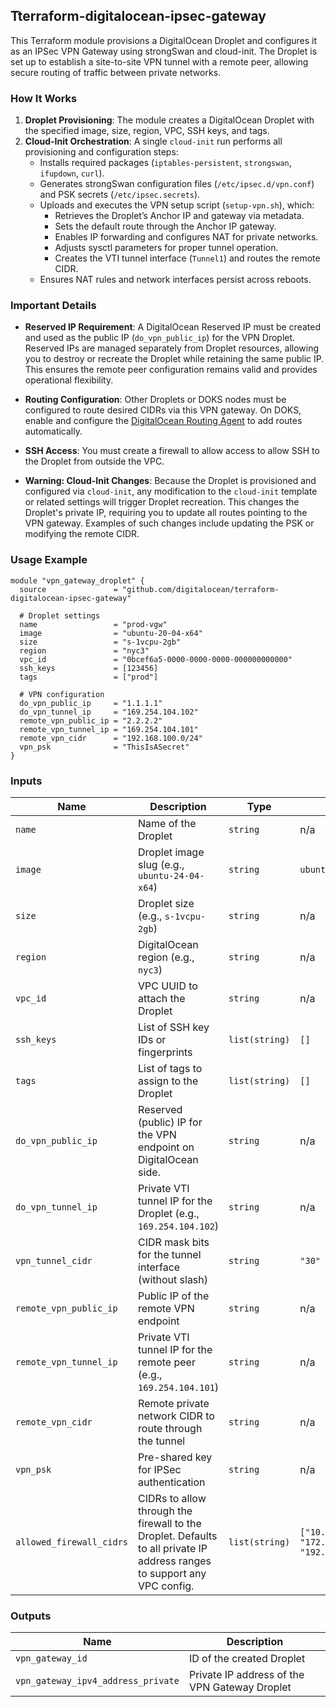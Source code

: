 ## Tterraform-digitalocean-ipsec-gateway

This Terraform module provisions a DigitalOcean Droplet and configures it as an IPSec VPN Gateway using strongSwan and cloud-init. The Droplet is set up to establish a site-to-site VPN tunnel with a remote peer, allowing secure routing of traffic between private networks.

### How It Works

1. **Droplet Provisioning**: The module creates a DigitalOcean Droplet with the specified image, size, region, VPC, SSH keys, and tags.
2. **Cloud-Init Orchestration**: A single `cloud-init` run performs all provisioning and configuration steps:
    * Installs required packages (`iptables-persistent`, `strongswan`, `ifupdown`, `curl`).
    * Generates strongSwan configuration files (`/etc/ipsec.d/vpn.conf`) and PSK secrets (`/etc/ipsec.secrets`).
    * Uploads and executes the VPN setup script (`setup-vpn.sh`), which:
        * Retrieves the Droplet’s Anchor IP and gateway via metadata.
        * Sets the default route through the Anchor IP gateway.
        * Enables IP forwarding and configures NAT for private networks.
        * Adjusts sysctl parameters for proper tunnel operation.
        * Creates the VTI tunnel interface (`Tunnel1`) and routes the remote CIDR.
    * Ensures NAT rules and network interfaces persist across reboots.&#x20;

### Important Details

* **Reserved IP Requirement**: A DigitalOcean Reserved IP must be created and used as the public IP (`do_vpn_public_ip`) for the VPN Droplet. Reserved IPs are managed separately from Droplet resources, allowing you to destroy or recreate the Droplet while retaining the same public IP. This ensures the remote peer configuration remains valid and provides operational flexibility.

* **Routing Configuration**: Other Droplets or DOKS nodes must be configured to route desired CIDRs via this VPN gateway. On DOKS, enable and configure the [DigitalOcean Routing Agent](https://docs.digitalocean.com/products/kubernetes/how-to/use-routing-agent/) to add routes automatically.

* **SSH Access**: You must create a firewall to allow access to allow SSH to the Droplet from outside the VPC.

* **Warning: Cloud-Init Changes**: Because the Droplet is provisioned and configured via `cloud-init`, any modification to the `cloud-init` template or related settings will trigger Droplet recreation. This changes the Droplet's private IP, requiring you to update all routes pointing to the VPN gateway. Examples of such changes include updating the PSK or modifying the remote CIDR.

### Usage Example

```hcl
module "vpn_gateway_droplet" {
  source               = "github.com/digitalocean/terraform-digitalocean-ipsec-gateway"

  # Droplet settings
  name                 = "prod-vgw"
  image                = "ubuntu-20-04-x64"
  size                 = "s-1vcpu-2gb"
  region               = "nyc3"
  vpc_id               = "0bcef6a5-0000-0000-0000-000000000000"
  ssh_keys             = [123456]
  tags                 = ["prod"]

  # VPN configuration
  do_vpn_public_ip     = "1.1.1.1"
  do_vpn_tunnel_ip     = "169.254.104.102"
  remote_vpn_public_ip = "2.2.2.2"
  remote_vpn_tunnel_ip = "169.254.104.101"
  remote_vpn_cidr      = "192.168.100.0/24"
  vpn_psk              = "ThisIsASecret"
}
```

### Inputs

| Name                     | Description                                                                                                              | Type           | Default                                             | Required |
|--------------------------|--------------------------------------------------------------------------------------------------------------------------|----------------|-----------------------------------------------------|----------|
| `name`                   | Name of the Droplet                                                                                                      | `string`       | n/a                                                 | yes      |
| `image`                  | Droplet image slug (e.g., `ubuntu-24-04-x64`)                                                                            | `string`       | `ubuntu-24-04-x64`                                  | no       |
| `size`                   | Droplet size (e.g., `s-1vcpu-2gb`)                                                                                       | `string`       | n/a                                                 | yes      |
| `region`                 | DigitalOcean region (e.g., `nyc3`)                                                                                       | `string`       | n/a                                                 | yes      |
| `vpc_id`                 | VPC UUID to attach the Droplet                                                                                           | `string`       | n/a                                                 | yes      |
| `ssh_keys`               | List of SSH key IDs or fingerprints                                                                                      | `list(string)` | `[]`                                                | no       |
| `tags`                   | List of tags to assign to the Droplet                                                                                    | `list(string)` | `[]`                                                | no       |
| `do_vpn_public_ip`       | Reserved (public) IP for the VPN endpoint on DigitalOcean side.                                                          | `string`       | n/a                                                 | yes      |
| `do_vpn_tunnel_ip`       | Private VTI tunnel IP for the Droplet (e.g., `169.254.104.102`)                                                          | `string`       | n/a                                                 | yes      |
| `vpn_tunnel_cidr`        | CIDR mask bits for the tunnel interface (without slash)                                                                  | `string`       | `"30"`                                              | no       |
| `remote_vpn_public_ip`   | Public IP of the remote VPN endpoint                                                                                     | `string`       | n/a                                                 | yes      |
| `remote_vpn_tunnel_ip`   | Private VTI tunnel IP for the remote peer (e.g., `169.254.104.101`)                                                      | `string`       | n/a                                                 | yes      |
| `remote_vpn_cidr`        | Remote private network CIDR to route through the tunnel                                                                  | `string`       | n/a                                                 | yes      |
| `vpn_psk`                | Pre-shared key for IPSec authentication                                                                                  | `string`       | n/a                                                 | yes      |
| `allowed_firewall_cidrs` | CIDRs to allow through the firewall to the Droplet. Defaults to all private IP address ranges to support any VPC config. | `list(string)` | `["10.0.0.0/8", "172.16.0.0/12", "192.168.0.0/16"]` | No       |

### Outputs

| Name                               | Description                                   |
| ---------------------------------- | --------------------------------------------- |
| `vpn_gateway_id`                   | ID of the created Droplet                     |
| `vpn_gateway_ipv4_address_private` | Private IP address of the VPN Gateway Droplet |
